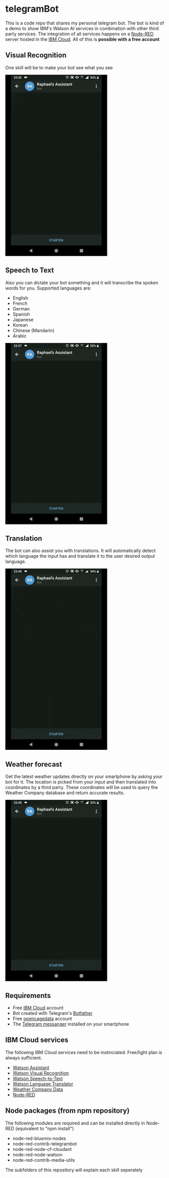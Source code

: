# telegramBot 
This is a code repo that shares my personal telegram bot. The bot is kind of a demo to show IBM's Watson AI services in combination with other third party services. The integration of all services happens on a [Node-RED](https://nodered.org/) server hosted in the [IBM Cloud](https://www.ibm.com/cloud/). All of this is **possible with a free account**

## Visual Recognition
One skill will be to make your bot see what you see

![Visual Recognition](.ignoreGIFS/visualRecognition.gif)

## Speech to Text
Also you can dictate your bot something and it will transcribe the spoken words for you. Supported languages are:
- English
- French
- German
- Spanish
- Japanese
- Korean
- Chinese (Mandarin)
- Arabic

![Speech to Text](.ignoreGIFS/transcribe.gif)

## Translation
The bot can also assist you with translations. It will automatically detect which language the input has and translate it to the user desired output language.

![Translate](.ignoreGIFS/translate.gif)

## Weather forecast
Get the latest weather updates directly on your smartphone by asking your bot for it. The location is picked from your input and then translated into coordinates by a third party. These coordinates will be used to query the Weather Company database and return accurate results.

![Weather forecast](.ignoreGIFS/weather.gif)

## Requirements
- Free [IBM Cloud](https://www.ibm.com/cloud/) account
- Bot created with Telegram's [Botfather](https://core.telegram.org/bots)
- Free [opencagedata](https://opencagedata.com/) account
- The [Telegram messanger](https://telegram.org/) installed on your smartphone

## IBM Cloud services
The following IBM Cloud services need to be instinciated. Free/light plan is always sufficient.
- [Watson Assistant](https://www.ibm.com/cloud/watson-assistant/)
- [Watson Visual Recognition](https://www.ibm.com/watson/services/visual-recognition/)
- [Watson Speech-to-Text](https://www.ibm.com/watson/services/speech-to-text/)
- [Watson Language Translator](https://www.ibm.com/watson/services/language-translator/)
- [Weather Company Data](https://cloud.ibm.com/catalog/services/weather-company-data)
- [Node-RED](https://cloud.ibm.com/catalog/starters/node-red-starter)

## Node packages (from npm repository)
The following modules are required and can be installed directly in Node-RED (equivalent to "npm install")
- node-red-bluemix-nodes
- node-red-contrib-telegrambot
- node-red-node-cf-cloudant
- node-red-node-watson
- node-red-contrib-media-utils

The subfolders of this repository will explain each skill seperately
